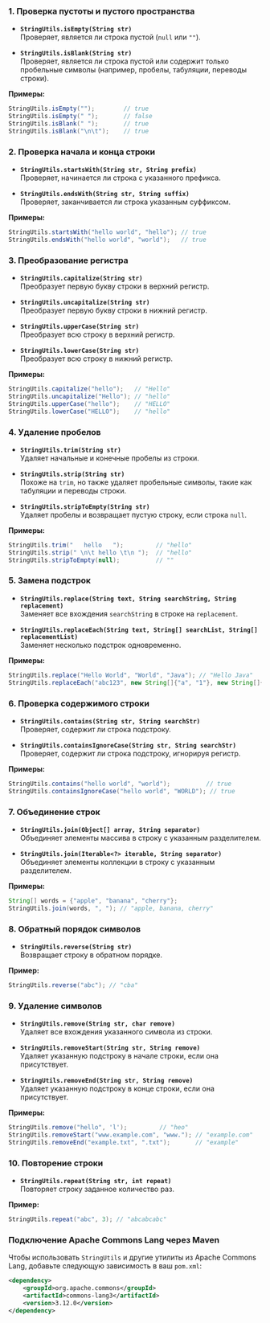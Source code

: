 ### 1. **Проверка пустоты и пустого пространства**

- **`StringUtils.isEmpty(String str)`**  
  Проверяет, является ли строка пустой (`null` или `""`).

- **`StringUtils.isBlank(String str)`**  
  Проверяет, является ли строка пустой или содержит только пробельные символы (например, пробелы, табуляции, переводы строки).

**Примеры:**

```java
StringUtils.isEmpty("");        // true
StringUtils.isEmpty(" ");       // false
StringUtils.isBlank(" ");       // true
StringUtils.isBlank("\n\t");    // true
```

### 2. **Проверка начала и конца строки**

- **`StringUtils.startsWith(String str, String prefix)`**  
  Проверяет, начинается ли строка с указанного префикса.

- **`StringUtils.endsWith(String str, String suffix)`**  
  Проверяет, заканчивается ли строка указанным суффиксом.

**Примеры:**

```java
StringUtils.startsWith("hello world", "hello"); // true
StringUtils.endsWith("hello world", "world");   // true
```

### 3. **Преобразование регистра**

- **`StringUtils.capitalize(String str)`**  
  Преобразует первую букву строки в верхний регистр.

- **`StringUtils.uncapitalize(String str)`**  
  Преобразует первую букву строки в нижний регистр.

- **`StringUtils.upperCase(String str)`**  
  Преобразует всю строку в верхний регистр.

- **`StringUtils.lowerCase(String str)`**  
  Преобразует всю строку в нижний регистр.

**Примеры:**

```java
StringUtils.capitalize("hello");   // "Hello"
StringUtils.uncapitalize("Hello"); // "hello"
StringUtils.upperCase("hello");    // "HELLO"
StringUtils.lowerCase("HELLO");    // "hello"
```

### 4. **Удаление пробелов**

- **`StringUtils.trim(String str)`**  
  Удаляет начальные и конечные пробелы из строки.

- **`StringUtils.strip(String str)`**  
  Похоже на `trim`, но также удаляет пробельные символы, такие как табуляции и переводы строки.

- **`StringUtils.stripToEmpty(String str)`**  
  Удаляет пробелы и возвращает пустую строку, если строка `null`.

**Примеры:**

```java
StringUtils.trim("   hello   ");         // "hello"
StringUtils.strip(" \n\t hello \t\n ");  // "hello"
StringUtils.stripToEmpty(null);          // ""
```

### 5. **Замена подстрок**

- **`StringUtils.replace(String text, String searchString, String replacement)`**  
  Заменяет все вхождения `searchString` в строке на `replacement`.

- **`StringUtils.replaceEach(String text, String[] searchList, String[] replacementList)`**  
  Заменяет несколько подстрок одновременно.

**Примеры:**

```java
StringUtils.replace("Hello World", "World", "Java"); // "Hello Java"
StringUtils.replaceEach("abc123", new String[]{"a", "1"}, new String[]{"x", "9"}); // "xbc923"
```

### 6. **Проверка содержимого строки**

- **`StringUtils.contains(String str, String searchStr)`**  
  Проверяет, содержит ли строка подстроку.

- **`StringUtils.containsIgnoreCase(String str, String searchStr)`**  
  Проверяет, содержит ли строка подстроку, игнорируя регистр.

**Примеры:**

```java
StringUtils.contains("hello world", "world");          // true
StringUtils.containsIgnoreCase("hello world", "WORLD"); // true
```

### 7. **Объединение строк**

- **`StringUtils.join(Object[] array, String separator)`**  
  Объединяет элементы массива в строку с указанным разделителем.

- **`StringUtils.join(Iterable<?> iterable, String separator)`**  
  Объединяет элементы коллекции в строку с указанным разделителем.

**Примеры:**

```java
String[] words = {"apple", "banana", "cherry"};
StringUtils.join(words, ", "); // "apple, banana, cherry"
```

### 8. **Обратный порядок символов**

- **`StringUtils.reverse(String str)`**  
  Возвращает строку в обратном порядке.

**Пример:**

```java
StringUtils.reverse("abc"); // "cba"
```

### 9. **Удаление символов**

- **`StringUtils.remove(String str, char remove)`**  
  Удаляет все вхождения указанного символа из строки.

- **`StringUtils.removeStart(String str, String remove)`**  
  Удаляет указанную подстроку в начале строки, если она присутствует.

- **`StringUtils.removeEnd(String str, String remove)`**  
  Удаляет указанную подстроку в конце строки, если она присутствует.

**Примеры:**

```java
StringUtils.remove("hello", 'l');         // "heo"
StringUtils.removeStart("www.example.com", "www."); // "example.com"
StringUtils.removeEnd("example.txt", ".txt");       // "example"
```

### 10. **Повторение строки**

- **`StringUtils.repeat(String str, int repeat)`**  
  Повторяет строку заданное количество раз.

**Пример:**

```java
StringUtils.repeat("abc", 3); // "abcabcabc"
```

### Подключение Apache Commons Lang через Maven

Чтобы использовать `StringUtils` и другие утилиты из Apache Commons Lang, добавьте следующую зависимость в ваш `pom.xml`:

```xml
<dependency>
    <groupId>org.apache.commons</groupId>
    <artifactId>commons-lang3</artifactId>
    <version>3.12.0</version>
</dependency>
```
